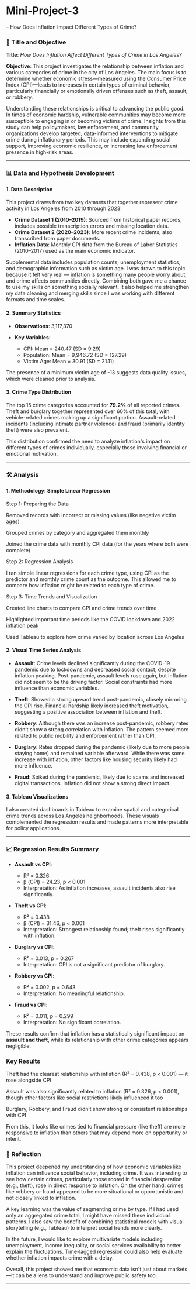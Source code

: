 # Mini-Project-3
– How Does Inflation Impact Different Types of Crime?

### 📌 Title and Objective

**Title**: *How Does Inflation Affect Different Types of Crime in Los Angeles?*

**Objective**:
This project investigates the relationship between inflation and various categories of crime in the city of Los Angeles. The main focus is to determine whether economic stress—measured using the Consumer Price Index (CPI)—leads to increases in certain types of criminal behavior, particularly financially or emotionally driven offenses such as theft, assault, or robbery.

Understanding these relationships is critical to advancing the public good. In times of economic hardship, vulnerable communities may become more susceptible to engaging in or becoming victims of crime. Insights from this study can help policymakers, law enforcement, and community organizations develop targeted, data-informed interventions to mitigate crime during inflationary periods. This may include expanding social support, improving economic resilience, or increasing law enforcement presence in high-risk areas.

---

### 📊 Data and Hypothesis Development

#### 1. Data Description

This project draws from two key datasets that together represent crime activity in Los Angeles from 2010 through 2023:

* **Crime Dataset 1 (2010–2019)**: Sourced from historical paper records, includes possible transcription errors and missing location data.
* **Crime Dataset 2 (2020–2023)**: More recent crime incidents, also transcribed from paper documents.
* **Inflation Data**: Monthly CPI data from the Bureau of Labor Statistics (2010–2017) used as the main economic indicator.

Supplemental data includes population counts, unemployment statistics, and demographic information such as victim age.
I was drawn to this topic because it felt very real — inflation is something many people worry about, and crime affects communities directly. Combining both gave me a chance to use my skills on something socially relevant. It also helped me strengthen my data cleaning and merging skills since I was working with different formats and time scales.

#### 2. Summary Statistics

* **Observations**: 3,117,370
* **Key Variables**:

  * CPI: Mean = 240.47 (SD = 9.29)
  * Population: Mean = 9,946.72 (SD = 127.29)
  * Victim Age: Mean = 30.91 (SD = 21.11)

The presence of a minimum victim age of -13 suggests data quality issues, which were cleaned prior to analysis.

#### 3. Crime Type Distribution

The top 15 crime categories accounted for **79.2%** of all reported crimes. Theft and burglary together represented over 60% of this total, with vehicle-related crimes making up a significant portion. Assault-related incidents (including intimate partner violence) and fraud (primarily identity theft) were also prevalent.

This distribution confirmed the need to analyze inflation's impact on different types of crimes individually, especially those involving financial or emotional motivation.

---

### 🛠️ Analysis

#### 1. Methodology: Simple Linear Regression

Step 1: Preparing the Data

Removed records with incorrect or missing values (like negative victim ages)

Grouped crimes by category and aggregated them monthly

Joined the crime data with monthly CPI data (for the years where both were complete)

Step 2: Regression Analysis

I ran simple linear regressions for each crime type, using CPI as the predictor and monthly crime count as the outcome. This allowed me to compare how inflation might be related to each type of crime.

Step 3: Time Trends and Visualization

Created line charts to compare CPI and crime trends over time

Highlighted important time periods like the COVID lockdown and 2022 inflation peak

Used Tableau to explore how crime varied by location across Los Angeles

#### 2. Visual Time Series Analysis

* **Assault**: Crime levels declined significantly during the COVID-19 pandemic due to lockdowns and decreased social contact, despite inflation peaking. Post-pandemic, assault levels rose again, but inflation did not seem to be the driving factor. Social constraints had more influence than economic variables.

* **Theft**: Showed a strong upward trend post-pandemic, closely mirroring the CPI rise. Financial hardship likely increased theft motivation, suggesting a positive association between inflation and theft.

* **Robbery**: Although there was an increase post-pandemic, robbery rates didn’t show a strong correlation with inflation. The pattern seemed more related to public mobility and enforcement rather than CPI.

* **Burglary**: Rates dropped during the pandemic (likely due to more people staying home) and remained variable afterward. While there was some increase with inflation, other factors like housing security likely had more influence.

* **Fraud**: Spiked during the pandemic, likely due to scams and increased digital transactions. Inflation did not show a strong direct impact.

#### 3. Tableau Visualizations

I also created dashboards in Tableau to examine spatial and categorical crime trends across Los Angeles neighborhoods. These visuals complemented the regression results and made patterns more interpretable for policy applications.

---

### 📈 Regression Results Summary

* **Assault vs CPI**:

  * R² = 0.326
  * β (CPI) = 24.23, p < 0.001
  * Interpretation: As inflation increases, assault incidents also rise significantly.

* **Theft vs CPI**:

  * R² = 0.438
  * β (CPI) = 31.46, p < 0.001
  * Interpretation: Strongest relationship found; theft rises significantly with inflation.

* **Burglary vs CPI**:

  * R² = 0.013, p = 0.267
  * Interpretation: CPI is not a significant predictor of burglary.

* **Robbery vs CPI**:

  * R² = 0.002, p = 0.643
  * Interpretation: No meaningful relationship.

* **Fraud vs CPI**:

  * R² = 0.011, p = 0.299
  * Interpretation: No significant correlation.

These results confirm that inflation has a statistically significant impact on **assault and theft**, while its relationship with other crime categories appears negligible.

###  Key Results

Theft had the clearest relationship with inflation (R² = 0.438, p < 0.001) — it rose alongside CPI

Assault was also significantly related to inflation (R² = 0.326, p < 0.001), though other factors like social restrictions likely influenced it too

Burglary, Robbery, and Fraud didn’t show strong or consistent relationships with CPI

From this, it looks like crimes tied to financial pressure (like theft) are more responsive to inflation than others that may depend more on opportunity or intent.

### 💬 Reflection

This project deepened my understanding of how economic variables like inflation can influence social behavior, including crime. It was interesting to see how certain crimes, particularly those rooted in financial desperation (e.g., theft), rose in direct response to inflation. On the other hand, crimes like robbery or fraud appeared to be more situational or opportunistic and not closely linked to inflation.

A key learning was the value of segmenting crime by type. If I had used only an aggregated crime total, I might have missed these individual patterns. I also saw the benefit of combining statistical models with visual storytelling (e.g., Tableau) to interpret social trends more clearly.

In the future, I would like to explore multivariate models including unemployment, income inequality, or social services availability to better explain the fluctuations. Time-lagged regression could also help evaluate whether inflation impacts crime with a delay.

Overall, this project showed me that economic data isn't just about markets—it can be a lens to understand and improve public safety too.

---
